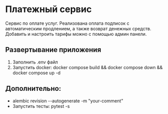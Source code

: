 # Платежный сервис

Сервис по оплате услуг. Реализована оплата подписок с автоматическим продлением, а также возврат денежных средств. Добавить и настроить тарифы можно с помощью админ панели.

## Развертывание приложения
1. Заполнить .env файл
2. Запустить docker: docker compose build && docker compose down && docker compose up -d

## Дополнительно:
- alembic revision --autogenerate -m "your-comment"
- Запустить тесты: pytest -s
